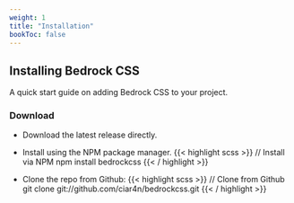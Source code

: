 ```yaml
---
weight: 1
title: "Installation"
bookToc: false
---
```


## Installing Bedrock CSS

A quick start guide on adding Bedrock CSS to your project. 

### Download

- Download the latest release directly.
- Install using the NPM package manager.
{{< highlight scss >}}
// Install via NPM
npm install bedrockcss
{{< / highlight >}}


- Clone the repo from Github: 
{{< highlight scss >}}
// Clone from Github
git clone git://github.com/ciar4n/bedrockcss.git
{{< / highlight >}}